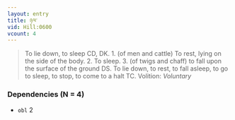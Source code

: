 ```yaml
---
layout: entry
title: ཉལ་
vid: Hill:0600
vcount: 4
---
```

> To lie down, to sleep CD, DK\. 1\. (of men and cattle) To rest, lying on the side of the body\. 2\. To sleep\. 3\. (of twigs and chaff) to fall upon the surface of the ground DS\. To lie down, to rest, to fall asleep, to go to sleep, to stop, to come to a halt TC\.
> Volition: _Voluntary_


### Dependencies (N = 4)
* `obl` 2
